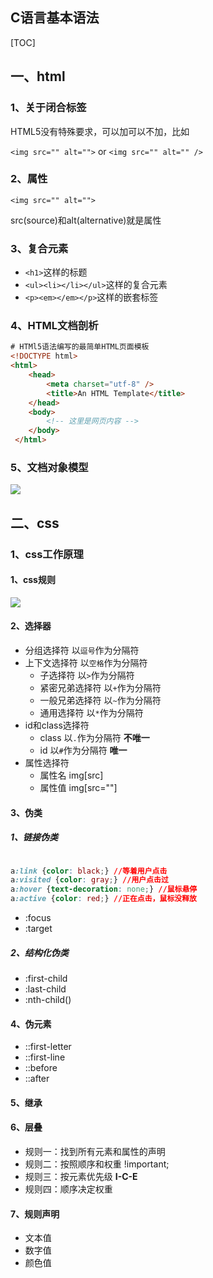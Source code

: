 ## C语言基本语法

[TOC]

## 一、html

### 1、关于闭合标签

HTML5没有特殊要求，可以加可以不加，比如

`<img src="" alt="">` or `<img src="" alt="" />`

### 2、属性

`<img src="" alt="">`

src(source)和alt(alternative)就是属性

### 3、复合元素

- `<h1>`这样的标题
- `<ul><li></li></ul>`这样的复合元素
- `<p><em></em></p>`这样的嵌套标签

### 4、HTML文档剖析

```html
# HTMl5语法编写的最简单HTML页面模板
<!DOCTYPE html>
<html>
    <head>
        <meta charset="utf-8" />
        <title>An HTML Template</title>
    </head>
    <body>
        <!-- 这里是网页内容 -->
    </body>
 </html>
```

### 5、文档对象模型

![](public/img/html+css/dom.jpg)

## 二、css

### 1、css工作原理

#### 1、css规则

![](public/img/html+css/rule.jpg)

#### 2、选择器

- 分组选择符 以`逗号`作为分隔符
- 上下文选择符 以`空格`作为分隔符
  - 子选择符 以`>`作为分隔符
  - 紧密兄弟选择符 以`+`作为分隔符
  - 一般兄弟选择符 以`~`作为分隔符
  - 通用选择符 以`*`作为分隔符
- id和class选择符
  - class 以`.`作为分隔符 **不唯一**
  - id 以`#`作为分隔符 **唯一**
- 属性选择符
  - 属性名 img[src]
  - 属性值 img[src=""]

#### 3、伪类

##### 1、链接伪类

```css

a:link {color: black;} //等着用户点击
a:visited {color: gray;} //用户点击过
a:hover {text-decoration: none;} //鼠标悬停
a:active {color: red;} //正在点击，鼠标没释放

```

- :focus
- :target

##### 2、结构化伪类

- :first-child
- :last-child
- :nth-child()

#### 4、伪元素

- ::first-letter
- ::first-line
- ::before
- ::after

#### 5、继承

#### 6、层叠

- 规则一：找到所有元素和属性的声明
- 规则二：按照顺序和权重 !important;
- 规则三：按元素优先级  **I-C-E**
- 规则四：顺序决定权重

#### 7、规则声明

- 文本值
- 数字值
- 颜色值
